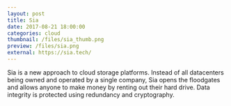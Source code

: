 ```yaml
---
layout: post
title: Sia
date: 2017-08-21 18:00:00
categories: cloud
thumbnail: /files/sia_thumb.png
preview: /files/sia.png
external: https://sia.tech/
---
```


Sia is a new approach to cloud storage platforms. Instead of all datacenters being owned and operated by a single company, Sia opens the floodgates and allows anyone to make money by renting out their hard drive. Data integrity is protected using redundancy and cryptography.
